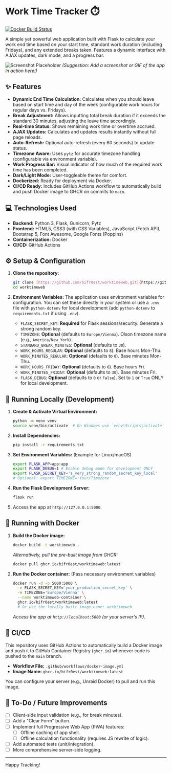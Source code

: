 # Work Time Tracker ⏱️

[![Docker Build Status](https://img.shields.io/github/actions/workflow/status/bifr0est/worktimeweb/docker-image.yml?branch=main&label=Docker%20Build&logo=githubactions&logoColor=white)](https://github.com/bifr0est/worktimeweb/actions/workflows/docker-image.yml)

A simple yet powerful web application built with Flask to calculate your work end time based on your start time, standard work duration (including Fridays), and any extended breaks taken. Features a dynamic interface with AJAX updates, dark mode, and a progress bar.

![Screenshot Placeholder](placeholder.png)
_(Suggestion: Add a screenshot or GIF of the app in action here!)_

## ✨ Features

* **Dynamic End Time Calculation:** Calculates when you should leave based on start time and day of the week (configurable work hours for regular days vs. Fridays).
* **Break Adjustment:** Allows inputting total break duration if it exceeds the standard 30 minutes, adjusting the leave time accordingly.
* **Real-time Status:** Shows remaining work time or overtime accrued.
* **AJAX Updates:** Calculates and updates results instantly without full page reloads.
* **Auto-Refresh:** Optional auto-refresh (every 60 seconds) to update status.
* **Timezone Aware:** Uses `pytz` for accurate timezone handling (configurable via environment variable).
* **Work Progress Bar:** Visual indicator of how much of the required work time has been completed.
* **Dark/Light Mode:** User-toggleable theme for comfort.
* **Dockerized:** Ready for deployment via Docker.
* **CI/CD Ready:** Includes GitHub Actions workflow to automatically build and push Docker image to GHCR on commits to `main`.

## 💻 Technologies Used

* **Backend:** Python 3, Flask, Gunicorn, Pytz
* **Frontend:** HTML5, CSS3 (with CSS Variables), JavaScript (Fetch API), Bootstrap 5, Font Awesome, Google Fonts (Poppins)
* **Containerization:** Docker
* **CI/CD:** GitHub Actions

## ⚙️ Setup & Configuration

1.  **Clone the repository:**
    ```bash
    git clone [https://github.com/bifr0est/worktimeweb.git](https://github.com/bifr0est/worktimeweb.git)
    cd worktimeweb
    ```
2.  **Environment Variables:** The application uses environment variables for configuration. You can set these directly in your system or use a `.env` file with `python-dotenv` for local development (add `python-dotenv` to `requirements.txt` if using `.env`).

    * `FLASK_SECRET_KEY`: **Required** for Flask sessions/security. Generate a strong random key.
    * `TIMEZONE`: **Optional** (defaults to `Europe/Vienna`). Olson timezone name (e.g., `America/New_York`).
    * `STANDARD_BREAK_MINUTES`: **Optional** (defaults to `30`).
    * `WORK_HOURS_REGULAR`: **Optional** (defaults to `8`). Base hours Mon-Thu.
    * `WORK_MINUTES_REGULAR`: **Optional** (defaults to `0`). Base minutes Mon-Thu.
    * `WORK_HOURS_FRIDAY`: **Optional** (defaults to `6`). Base hours Fri.
    * `WORK_MINUTES_FRIDAY`: **Optional** (defaults to `30`). Base minutes Fri.
    * `FLASK_DEBUG`: **Optional** (defaults to `0` or `False`). Set to `1` or `True` ONLY for local development.

## 🚀 Running Locally (Development)

1.  **Create & Activate Virtual Environment:**
    ```bash
    python -m venv venv
    source venv/bin/activate  # On Windows use `venv\Scripts\activate`
    ```
2.  **Install Dependencies:**
    ```bash
    pip install -r requirements.txt
    ```
3.  **Set Environment Variables:** (Example for Linux/macOS)
    ```bash
    export FLASK_APP=app:app
    export FLASK_DEBUG=1 # Enable debug mode for development ONLY
    export FLASK_SECRET_KEY='a_very_strong_random_secret_key_local'
    # Optional: export TIMEZONE='Your/Timezone'
    ```
4.  **Run the Flask Development Server:**
    ```bash
    flask run
    ```
5.  Access the app at `http://127.0.0.1:5000`.

## 🐳 Running with Docker

1.  **Build the Docker image:**
    ```bash
    docker build -t worktimeweb .
    ```
    *Alternatively, pull the pre-built image from GHCR:*
    ```bash
    docker pull ghcr.io/bifr0est/worktimeweb:latest
    ```
2.  **Run the Docker container:** (Pass necessary environment variables)
    ```bash
    docker run -d -p 5000:5000 \
      -e FLASK_SECRET_KEY='your_production_secret_key' \
      -e TIMEZONE='Europe/Vienna' \
      --name worktimeweb-container \
      ghcr.io/bifr0est/worktimeweb:latest
      # Or use the locally built image name: worktimeweb
    ```
    *Access the app at `http://localhost:5000` (or your server's IP).*

## 🔄 CI/CD

This repository uses GitHub Actions to automatically build a Docker image and push it to GitHub Container Registry (`ghcr.io`) whenever code is pushed to the `main` branch.

* **Workflow File:** `.github/workflows/docker-image.yml`
* **Image Name:** `ghcr.io/bifr0est/worktimeweb:latest`

You can configure your server (e.g., Unraid Docker) to pull and run this image.

## 📝 To-Do / Future Improvements

* [ ] Client-side input validation (e.g., for break minutes).
* [ ] Add a "Clear Form" button.
* [ ] Implement full Progressive Web App (PWA) features:
    * [ ] Offline caching of app shell.
    * [ ] Offline calculation functionality (requires JS rewrite of logic).
* [ ] Add automated tests (unit/integration).
* [ ] More comprehensive server-side logging.

---

Happy Tracking!
